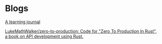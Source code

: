 # Blogs

[A learning journal]( https://www.lpalmieri.com/ )

[LukeMathWalker/zero-to-production: Code for \"Zero To Production In Rust\", a book on API development using Rust.]( https://github.com/LukeMathWalker/zero-to-production )
